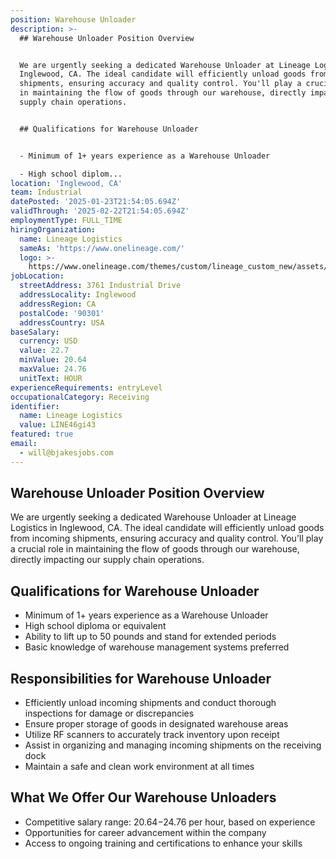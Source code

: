 ```yaml
---
position: Warehouse Unloader
description: >-
  ## Warehouse Unloader Position Overview


  We are urgently seeking a dedicated Warehouse Unloader at Lineage Logistics in
  Inglewood, CA. The ideal candidate will efficiently unload goods from incoming
  shipments, ensuring accuracy and quality control. You'll play a crucial role
  in maintaining the flow of goods through our warehouse, directly impacting our
  supply chain operations.


  ## Qualifications for Warehouse Unloader


  - Minimum of 1+ years experience as a Warehouse Unloader

  - High school diplom...
location: 'Inglewood, CA'
team: Industrial
datePosted: '2025-01-23T21:54:05.694Z'
validThrough: '2025-02-22T21:54:05.694Z'
employmentType: FULL_TIME
hiringOrganization:
  name: Lineage Logistics
  sameAs: 'https://www.onelineage.com/'
  logo: >-
    https://www.onelineage.com/themes/custom/lineage_custom_new/assets/lineage_logo.svg
jobLocation:
  streetAddress: 3761 Industrial Drive
  addressLocality: Inglewood
  addressRegion: CA
  postalCode: '90301'
  addressCountry: USA
baseSalary:
  currency: USD
  value: 22.7
  minValue: 20.64
  maxValue: 24.76
  unitText: HOUR
experienceRequirements: entryLevel
occupationalCategory: Receiving
identifier:
  name: Lineage Logistics
  value: LINE46gi43
featured: true
email:
  - will@bjakesjobs.com
---
```




## Warehouse Unloader Position Overview

We are urgently seeking a dedicated Warehouse Unloader at Lineage Logistics in Inglewood, CA. The ideal candidate will efficiently unload goods from incoming shipments, ensuring accuracy and quality control. You'll play a crucial role in maintaining the flow of goods through our warehouse, directly impacting our supply chain operations.

## Qualifications for Warehouse Unloader

- Minimum of 1+ years experience as a Warehouse Unloader
- High school diploma or equivalent
- Ability to lift up to 50 pounds and stand for extended periods
- Basic knowledge of warehouse management systems preferred

## Responsibilities for Warehouse Unloader

- Efficiently unload incoming shipments and conduct thorough inspections for damage or discrepancies
- Ensure proper storage of goods in designated warehouse areas
- Utilize RF scanners to accurately track inventory upon receipt
- Assist in organizing and managing incoming shipments on the receiving dock
- Maintain a safe and clean work environment at all times

## What We Offer Our Warehouse Unloaders

- Competitive salary range: $20.64-$24.76 per hour, based on experience
- Opportunities for career advancement within the company
- Access to ongoing training and certifications to enhance your skills